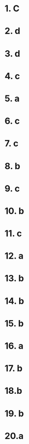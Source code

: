 # 1. C
# 2. d
# 3. d
# 4. c
# 5. a
# 6. c
# 7. c
# 8. b
# 9. c
# 10. b
# 11. c
# 12. a
# 13. b
# 14. b
# 15. b
# 16. a
# 17. b
# 18.b
# 19. b
# 20.a

